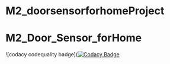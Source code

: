 # M2_doorsensorforhomeProject

# M2_Door_Sensor_forHome
![codacy codequality badge]([![Codacy Badge](https://app.codacy.com/project/badge/Grade/17bd24ea5a7e4b37acc7a6488e383e6b)](https://www.codacy.com/gh/arnoorlasravan/M2_Door_Sensor_forHome/dashboard?utm_source=github.com&amp;utm_medium=referral&amp;utm_content=arnoorlasravan/M2_Door_Sensor_forHome&amp;utm_campaign=Badge_Grade)
